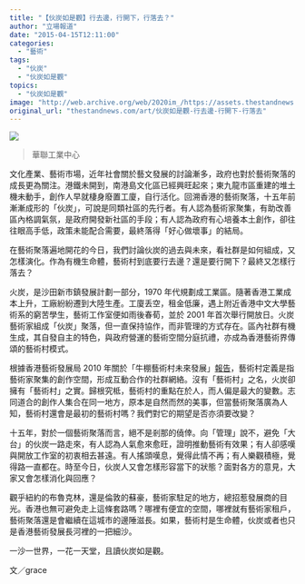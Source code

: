 ```yaml
---
title: "【伙炭如是觀】行去邊，行開下，行落去？"
author: "立場報道"
date: "2015-04-15T12:11:00"
categories:
  - "藝術"
tags:
  - "伙炭"
  - "伙炭如是觀"
topics:
  - "伙炭如是觀"
image: "http://web.archive.org/web/2020im_/https://assets.thestandnews.com/media/photos/11149200_10152894779751656_752026360_n_uB6g9.png"
original_url: "thestandnews.com/art/伙炭如是觀-行去邊-行開下-行落去"
---
```

![](http://web.archive.org/web/2020im_/https://assets.thestandnews.com/media/photos/11149200_10152894779751656_752026360_n_uB6g9.png)
> 華聯工業中心

文化產業、藝術市場，近年社會關於藝文發展的討論漸多，政府也對於藝術聚落的成長更為關注。港鐵未開到，南港島文化區已經興旺起來；東九龍市區重建的堆土機未動手，創作人早就棲身廢置工廈，自行活化。回溯香港的藝術聚落，十五年前漸漸成形的「伙炭」，可說是同類社區的先行者。有人認為藝術家聚集，有助改善區內格調氣氛，是政府開發新社區的手段；有人認為政府有心培養本土創作，卻往往眼高手低，政策未能配合需要，最終落得「好心做壞事」的結局。

在藝術聚落遍地開花的今日，我們討論伙炭的過去與未來，看社群是如何組成，又怎樣演化。作為有機生命體，藝術村到底要行去邊？還是要行開下？最終又怎樣行落去？

火炭，是沙田新市鎮發展計劃一部分，1970 年代規劃成工業區。隨著香港工業成本上升，工廠紛紛遷到大陸生產。工廈丢空，租金低廉，遇上附近香港中文大學藝術系的窮苦學生，藝術工作室便如雨後春荀，並於 2001 年首次舉行開放日。火炭藝術家組成「伙炭」聚落，但一直保持協作，而非管理的方式存在。區內社群有機生成，其自發自主的特色，與政府營運的藝術空間分庭抗禮，亦成為香港藝術界傳頌的藝術村模式。

根據香港藝術發展局 2010 年關於「牛棚藝術村未來發展」[報告](http://web.archive.org/web/20211229060917/https://www.heritage.gov.hk/en/doc/conserve/CDAV_finalversionjun10.pdf)，藝術村定義是指藝術家聚集的創作空間，形成互動合作的社群網絡。沒有「藝術村」之名，火炭卻擁有「藝術村」之實。歸根究柢，藝術村的重點在於人，而人偏是最大的變數。志同道合的創作人集合在同一地方，原本是自然而然的美事，但當藝術聚落廣為人知，藝術村還會是最初的藝術村嗎？我們對它的期望是否亦須要改變？

十五年，對於一個藝術聚落而言，絕不是剎那的僥倖。向「管理」說不，避免「大台」的伙炭一路走來，有人認為人氣愈來愈旺，證明推動藝術有效果；有人卻感嘆與開放工作室的初衷相去甚遠。有人搖頭嘆息，覺得此情不再；有人樂觀積極，覺得路一直都在。時至今日，伙炭人又會怎樣形容當下的狀態？面對各方的意見，大家又會怎樣消化與回應？

觀乎紐約的布魯克林，還是倫敦的蘇豪，藝術家駐足的地方，總招惹發展商的目光。香港也無可避免走上這條套路嗎？哪裡有便宜的空間，哪裡就有藝術家租戶，藝術聚落還是會繼續在這城市的邊陲滋長。如果，藝術村是生命體，伙炭或者也只是香港藝術發展長河裡的一把細沙。

一沙一世界，一花一天堂，且讀伙炭如是觀。

文／grace